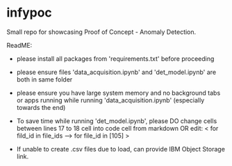 # infypoc
Small repo for showcasing Proof of Concept - Anomaly Detection.

ReadME:

- please install all packages from 'requirements.txt' before proceeding

- please ensure files 'data_acquisition.ipynb' and 'det_model.ipynb' are 
  both in same folder
  
- please ensure you have large system memory and no background tabs or 
  apps running while running 'data_acquisition.ipynb'
  (especially towards the end)
  
- To save time while running 'det_model.ipynb', please DO change cells 
  between lines 17 to 18 cell into code cell from markdown OR edit:
  < for fild_id in file_ids --> for file_id in [105] >
  
- If unable to create .csv files due to load, can provide IBM Object 
  Storage link.
